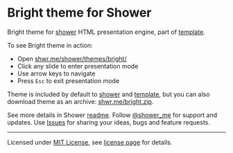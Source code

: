 # Bright theme for Shower

Bright theme for [shower](https://github.com/shower/shower) HTML presentation engine, part of [template](https://github.com/shower/template).

To see Bright theme in action:

- Open [shwr.me/shower/themes/bright/](http://shwr.me/shower/themes/bright/)
- Click any slide to enter presentation mode
- Use arrow keys to navigate
- Press `Esc` to exit presentation mode

Theme is included by default to [shower](https://github.com/shower/shower) and [template](https://github.com/shower/template), but you can also download theme as an archive: [shwr.me/bright.zip](http://shwr.me/bright.zip).

See more details in Shower [readme](https://github.com/shower/shower#readme). Follow [@shower_me](http://twitter.com/shower_me/) for support and updates. Use [Issues](https://github.com/shower/shower/issues) for sharing your ideas, bugs and feature requests.

---
Licensed under [MIT License](http://en.wikipedia.org/wiki/MIT_License), see [license page](https://github.com/shower/shower/wiki/MIT-License) for details.